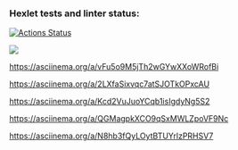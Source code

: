 ### Hexlet tests and linter status:
[![Actions Status](https://github.com/dariooreo/js-starter-project-44/workflows/hexlet-check/badge.svg)](https://github.com/dariooreo/js-starter-project-44/actions)

<a href="https://codeclimate.com/github/dariooreo/js-starter-project-44/maintainability"><img src="https://api.codeclimate.com/v1/badges/8180c333a6d3a08d1177/maintainability" /></a>

https://asciinema.org/a/vFu5o9M5jTh2wGYwXXoWRofBi

https://asciinema.org/a/2LXfaSixvqc7atSJOTkOPxcAU

https://asciinema.org/a/Kcd2VuJuoYCqb1isIgdyNg5S2

https://asciinema.org/a/QGMagpkXCO9qSxMWLZpoVF9Nc

https://asciinema.org/a/N8hb3fQyLOytBTUYrlzPRHSV7